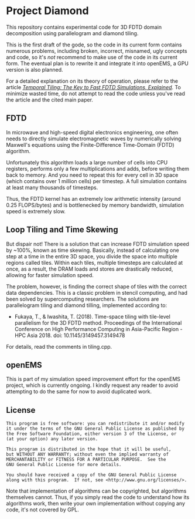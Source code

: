 Project Diamond
====================

This repository contains experimental code for 3D FDTD domain decomposition
using parallelogram and diamond tiling.

This is the first draft of the gode, so the code in its current form
contains numerous problems, including broken, incorrect, misnamed,
ugly concepts and code, so it's *not* recommend to make use of the
code in its current form. The eventual plan is to rewrite it and
integrate it into openEMS, a GPU version is also planned.

For a detailed explanation on its theory of operation, please refer
to the article [*Temporal Tiling: The Key to Fast FDTD Simulations, Explained*](https://github.com/thliebig/openEMS-Project/discussions/154#discussioncomment-8183199). To minimize wasted time, do not
attempt to read the code unless you've read the article and the cited
main paper.

FDTD
---------

In microwave and high-speed digital electronics engineering, one often
needs to directly simulate electromagnetic waves by numerically solving
Maxwell's equations using the Finite-Difference Time-Domain (FDTD)
algorithm.

Unfortunately this algorithm loads a large number of cells into CPU
registers, performs only a few multiplications and adds, before writing
them back to memory. And you need to repeat this for every cell in 3D
space (which contains over 1 million cells) per timestep. A full simulation
contains at least many thousands of timesteps.

Thus, the FDTD kernel has an extremely low arithmetic intensity (around
0.25 FLOPS/bytes) and is bottlenecked by memory bandwidth, simulation
speed is extremely slow.

Loop Tiling and Time Skewing
------------------------------

But dispair not! There is a solution that can increase FDTD simulation
speed by ~100%, known as time skewing. Basically, instead of calculating
one step at a time in the entire 3D space, you divide the space into
multiple regions called tiles. Within each tiles, multiple timesteps are
calculated at once, as a result, the DRAM loads and stores are drastically
reduced, allowing for faster simulation speed.

The problem, however, is finding the correct shape of tiles with the
correct data dependencies. This is a classic problem in stencil computing,
and had been solved by supercomputing researchers. The solutions are
parallelogram tiling and diamond tilling, implemented according to:

* Fukaya, T., & Iwashita, T. (2018). Time-space tiling with tile-level parallelism for the 3D FDTD method. Proceedings of the International Conference on High Performance Computing in Asia-Pacific Region - HPC Asia 2018. doi: 10.1145/3149457.3149478

For details, read the comments in tiling.cpp.

openEMS
------------

This is part of my simulation speed improvement effort for the openEMS
project, which is currently ongoing. I kindly request any reader to avoid
attempting to do the same for now to avoid duplicated work.

License
------------

    This program is free software: you can redistribute it and/or modify
    it under the terms of the GNU General Public License as published by
    the Free Software Foundation, either version 3 of the License, or
    (at your option) any later version.
    
    This program is distributed in the hope that it will be useful,
    but WITHOUT ANY WARRANTY; without even the implied warranty of
    MERCHANTABILITY or FITNESS FOR A PARTICULAR PURPOSE.  See the
    GNU General Public License for more details.
    
    You should have received a copy of the GNU General Public License
    along with this program.  If not, see <http://www.gnu.org/licenses/>.

Note that implementation of algorithms can be copyrighted, but algorithms
themselves cannot. Thus, if you simply read the code to understand how
its algorithms work, then write your own implementation without copying
any code, it's not covered by GPL.
